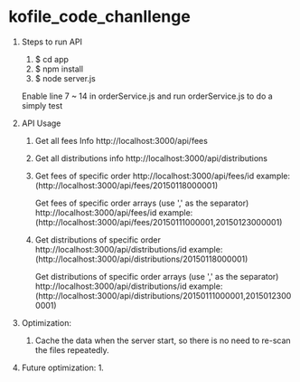 # kofile_code_chanllenge


1.  Steps to run API
    1.  $ cd app
    2.  $ npm install
    3.  $ node server.js
    
    Enable line 7 ~ 14 in orderService.js and run orderService.js to do a simply test
    
    
    
2. API Usage
    1.  Get all fees Info
        http://localhost:3000/api/fees
        
    2.  Get all distributions info
        http://localhost:3000/api/distributions
        
    3.  Get fees of specific order 
        http://localhost:3000/api/fees/id
        example: (http://localhost:3000/api/fees/20150118000001)
        
        Get fees of specific order arrays (use ',' as the separator)
        http://localhost:3000/api/fees/id 
        example: (http://localhost:3000/api/fees/20150111000001,20150123000001)
        
    4.  Get distributions of specific order 
        http://localhost:3000/api/distributions/id
        example: (http://localhost:3000/api/distributions/20150118000001)
        
        Get distributions of specific order arrays (use ',' as the separator)
        http://localhost:3000/api/distributions/id 
        example: (http://localhost:3000/api/distributions/20150111000001,20150123000001)
        
        
    
 3. Optimization:
    1.  Cache the data when the server start, so there is no need to re-scan the files repeatedly.
 
 
 4. Future optimization:
    1. 